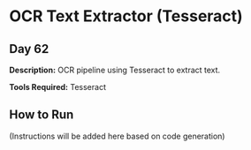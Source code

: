 # OCR Text Extractor (Tesseract)

## Day 62

**Description:** OCR pipeline using Tesseract to extract text.

**Tools Required:** Tesseract

## How to Run

(Instructions will be added here based on code generation)
